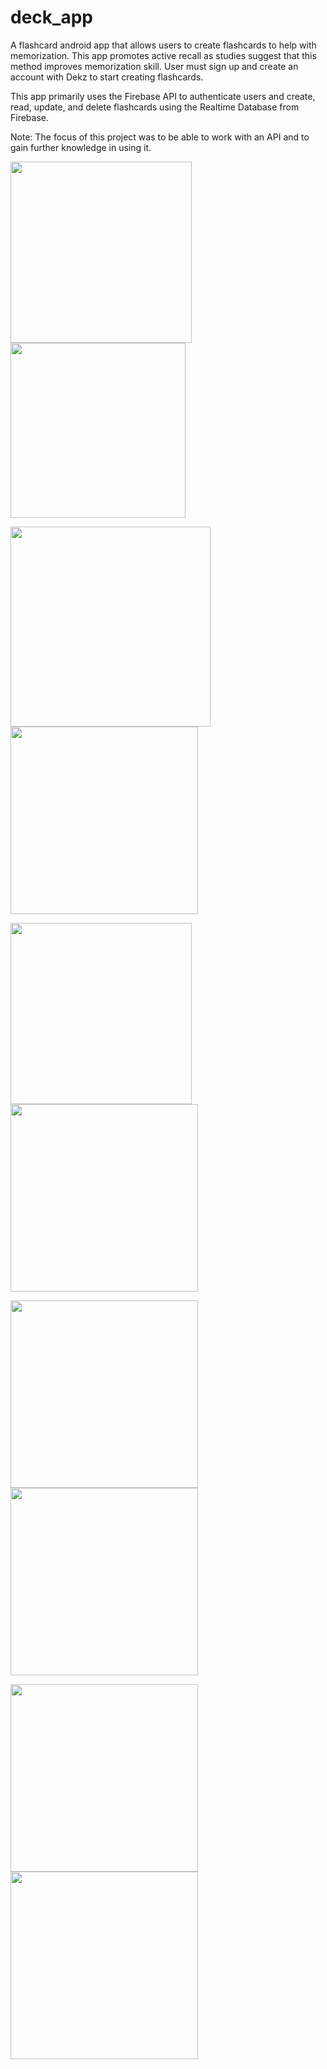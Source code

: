 # deck_app

A flashcard android app that allows users to create flashcards to help with memorization. This app promotes active recall as studies suggest that this method improves memorization skill. User must sign up and create an account with Dekz to start creating flashcards. 

This app primarily uses the Firebase API to authenticate users and create, read, update, and delete flashcards using the Realtime Database from Firebase. 

Note: The focus of this project was to be able to work with an API and to gain further knowledge in using it.



<p float="left">
<img src="images/WelcomePage.png" width="290"> 
<img src="images/login.png" width="280">

</p>
<p float="left">
 <img src="images/signup.png" width="320">
<img src="images/Menu.png" width="300">
</p>
<p float="left">
 <img src="images/list_of_decks.png" width="290">
<img src="images/front_card.png" width="300">
 
</p>
<p float="left">
 <img src="images/back_card.png" width="300">
<img src="images/add_deck.png" width="300">
</p>
<p float="left">
<img src="images/add_more_cards.png" width="300">
  <img src="images/user.png" width="300">
 </p>
